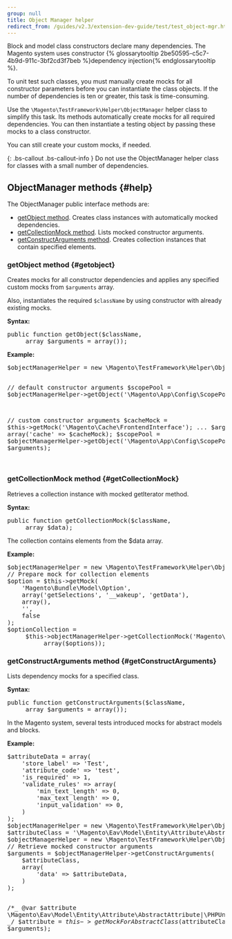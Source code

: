 ```yaml
---
group: null
title: Object Manager helper
redirect_from: /guides/v2.3/extension-dev-guide/test/test_object-mgr.html
---
```


<p>Block and model class constructors declare many dependencies. The Magento system uses constructor {% glossarytooltip 2be50595-c5c7-4b9d-911c-3bf2cd3f7beb %}dependency injection{% endglossarytooltip %}.</p>
<p>To unit test such classes, you must manually create mocks for all constructor parameters before you can instantiate the class objects. If the number of dependencies is ten or greater, this task is time-consuming.</p>
<p>Use the <code>\Magento\TestFramework\Helper\ObjectManager</code> helper class to simplify this task. Its methods automatically create mocks for all required dependencies. You can then instantiate a testing object by passing these mocks to a class constructor.</p>
<p>You can still create your custom mocks, if needed.</p>
{: .bs-callout .bs-callout-info }
Do not use the ObjectManager helper class for classes with a small number of dependencies.

## ObjectManager methods {#help}

The ObjectManager public interface methods are:

* [getObject method](#getobject). Creates class instances with automatically mocked dependencies.
* [getCollectionMock method](#getCollectionMock). Lists mocked constructor arguments.
* [getConstructArguments method](#getConstructArguments). Creates collection instances that contain specified elements.

### getObject method {#getobject}

<p>Creates mocks for all constructor dependencies and applies any specified custom mocks from <code>$arguments</code> array.</p>
<p>Also, instantiates the required <code>$className</code> by using constructor with already existing mocks.</p>
<p><b>Syntax:</b></p>
<pre>
public function getObject($className,
     array $arguments = array());
</pre>
<p><b>Example:</b></p>
<pre>
$objectManagerHelper = new \Magento\TestFramework\Helper\ObjectManager($this);

// default constructor arguments
$scopePool = $objectManagerHelper->getObject('\\Magento\\App\\Config\\ScopePool');

// custom constructor arguments
$cacheMock = $this->getMock('\\Magento\\Cache\\FrontendInterface');
...
$arguments = array('cache' => $cacheMock);
$scopePool = $objectManagerHelper->getObject('\\Magento\\App\\Config\\ScopePool',
     $arguments);

</pre>

### getCollectionMock method {#getCollectionMock}

<p>Retrieves a collection instance with mocked getIterator method.</p>
<p><b>Syntax:</b></p>
<pre>
public function getCollectionMock($className,
     array $data);
</pre>
<p>The collection contains elements from the $data array.</p>
<p><b>Example:</b></p>
<pre>
$objectManagerHelper = new \Magento\TestFramework\Helper\ObjectManager($this);
// Prepare mock for collection elements
$option = $this->getMock(
    'Magento\Bundle\Model\Option',
    array('getSelections', '__wakeup', 'getData'),
    array(),
    '',
    false
);
$optionCollection =
     $this->objectManagerHelper->getCollectionMock('Magento\Bundle\Model\Resource\Option\Collection',
          array($options));
</pre>

### getConstructArguments method {#getConstructArguments}

<p>Lists dependency mocks for a specified class.</p>
<p><b>Syntax:</b></p>
<pre>
public function getConstructArguments($className,
     array $arguments = array());
</pre>
<p>In the Magento system, several tests introduced mocks for abstract models and blocks.</p>
<p><b>Example:</b></p>
<pre>
$attributeData = array(
    'store_label' => 'Test',
    'attribute_code' => 'test',
    'is_required' => 1,
    'validate_rules' => array(
        'min_text_length' => 0,
        'max_text_length' => 0,
        'input_validation' => 0,
    )
);
$objectManagerHelper = new \Magento\TestFramework\Helper\ObjectManager($this);
$attributeClass = '\Magento\Eav\Model\Entity\Attribute\AbstractAttribute';
$objectManagerHelper = new \Magento\TestFramework\Helper\ObjectManager($this);
// Retrieve mocked constructor arguments
$arguments = $objectManagerHelper->getConstructArguments(
    $attributeClass,
    array(
        'data' => $attributeData,
    )
);

/\*_ @var $attribute \\Magento\\Eav\\Model\\Entity\\Attribute\\AbstractAttribute|\\PHPUnit\\Framework\\MockObject\\MockObject _/
$attribute = $this->getMockForAbstractClass($attributeClass,
    $arguments);

</pre>

